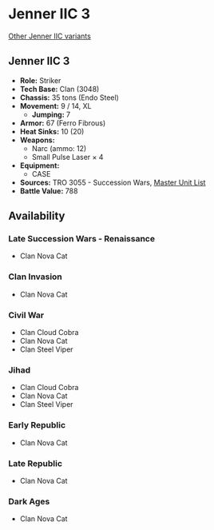 # Jenner IIC 3

[Other Jenner IIC variants](../jenner_iic.md)

## Jenner IIC 3
- **Role:** Striker
- **Tech Base:** Clan (3048)
- **Chassis:** 35 tons (Endo Steel)
- **Movement:** 9 / 14, XL
  - **Jumping:** 7
- **Armor:** 67 (Ferro Fibrous)
- **Heat Sinks:** 10 (20)
- **Weapons:**
  - Narc (ammo: 12)
  - Small Pulse Laser × 4
- **Equipment:**
  - CASE
- **Sources:** TRO 3055 - Succession Wars, [Master Unit List](http://masterunitlist.info/Unit/Details/1700/jenner-iic-3)
- **Battle Value:** 788

## Availability

### Late Succession Wars - Renaissance
- Clan Nova Cat

### Clan Invasion
- Clan Nova Cat

### Civil War
- Clan Cloud Cobra
- Clan Nova Cat
- Clan Steel Viper

### Jihad
- Clan Cloud Cobra
- Clan Nova Cat
- Clan Steel Viper

### Early Republic
- Clan Nova Cat

### Late Republic
- Clan Nova Cat

### Dark Ages
- Clan Nova Cat

